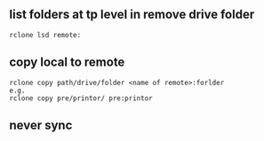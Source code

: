 ## list folders at tp level in remove drive folder    

    rclone lsd remote:  

## copy local to remote  
    
    rclone copy path/drive/folder <name of remote>:forlder  
    e.g.  
    rclone copy pre/printor/ pre:printor  

## never sync  
